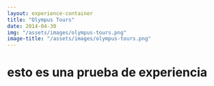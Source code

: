 ```yaml
---
layout: experience-container
title: "Olympus Tours"
date: 2014-04-30
img: "/assets/images/olympus-tours.png"
image-title: "/assets/images/olympus-tours.png"
---
```

# esto es una prueba de experiencia